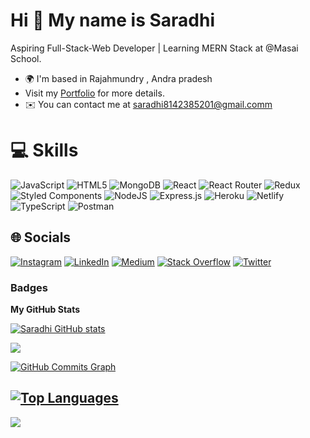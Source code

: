Hi 👋 My name is Saradhi
=============================

Aspiring Full-Stack-Web Developer | Learning MERN Stack at @Masai School.

* 🌍  I'm based in Rajahmundry , Andra pradesh
* Visit my [Portfolio](https://gautamgohil.com/) for more details.
* ✉️  You can contact me at [saradhi8142385201@gmail.comm](mailto:saradhi8142385201@gmail.comm)



# 💻 Skills
![JavaScript](https://img.shields.io/badge/javascript-%23323330.svg?style=for-the-badge&logo=javascript&logoColor=%23F7DF1E) ![HTML5](https://img.shields.io/badge/html5-%23E34F26.svg?style=for-the-badge&logo=html5&logoColor=white) ![MongoDB](https://img.shields.io/badge/MongoDB-%234ea94b.svg?style=for-the-badge&logo=mongodb&logoColor=white) ![React](https://img.shields.io/badge/react-%2320232a.svg?style=for-the-badge&logo=react&logoColor=%2361DAFB) ![React Router](https://img.shields.io/badge/React_Router-CA4245?style=for-the-badge&logo=react-router&logoColor=white) ![Redux](https://img.shields.io/badge/redux-%23593d88.svg?style=for-the-badge&logo=redux&logoColor=white) ![Styled Components](https://img.shields.io/badge/styled--components-DB7093?style=for-the-badge&logo=styled-components&logoColor=white) ![NodeJS](https://img.shields.io/badge/node.js-6DA55F?style=for-the-badge&logo=node.js&logoColor=white) ![Express.js](https://img.shields.io/badge/express.js-%23404d59.svg?style=for-the-badge&logo=express&logoColor=%2361DAFB) ![Heroku](https://img.shields.io/badge/heroku-%23430098.svg?style=for-the-badge&logo=heroku&logoColor=white) ![Netlify](https://img.shields.io/badge/netlify-%23000000.svg?style=for-the-badge&logo=netlify&logoColor=#00C7B7) ![TypeScript](https://img.shields.io/badge/typescript-%23007ACC.svg?style=for-the-badge&logo=typescript&logoColor=white) ![Postman](https://img.shields.io/badge/Postman-FF6C37?style=for-the-badge&logo=postman&logoColor=white)

## 🌐 Socials
[![Instagram](https://img.shields.io/badge/Instagram-%23E4405F.svg?logo=Instagram&logoColor=white)](https://instagram.com/guatamgohil07) [![LinkedIn](https://img.shields.io/badge/LinkedIn-%230077B5.svg?logo=linkedin&logoColor=white)](https://linkedin.com/in/gautam-gohil-266728161) [![Medium](https://img.shields.io/badge/Medium-12100E?logo=medium&logoColor=white)](https://medium.com/@gautamgohil0) [![Stack Overflow](https://img.shields.io/badge/-Stackoverflow-FE7A16?logo=stack-overflow&logoColor=white)](https://stackoverflow.com/users/19184072) [![Twitter](https://img.shields.io/badge/Twitter-%231DA1F2.svg?logo=Twitter&logoColor=white)](https://twitter.com/Gautamgohil07) 


### Badges

<b>My GitHub Stats</b>

<a href="http://www.github.com/saradhii"><img src="https://github-readme-stats.vercel.app/api?username=gautam6023&show_icons=true&hide=&count_private=true&title_color=0891b2&text_color=ffffff&icon_color=0891b2&bg_color=000000&hide_border=true&show_icons=true" alt="Saradhi GitHub stats" /></a>

<a href="http://www.github.com/saradhii"><img src="https://github-readme-streak-stats.herokuapp.com/?user=gautam6023&stroke=ffffff&background=000000&ring=0891b2&fire=0891b2&currStreakNum=ffffff&currStreakLabel=0891b2&sideNums=ffffff&sideLabels=ffffff&dates=ffffff&hide_border=true" /></a>

<a href="http://www.github.com/saradhii"><img src="https://activity-graph.herokuapp.com/graph?username=gautam6023&bg_color=000000&color=ffffff&line=0891b2&point=ffffff&area_color=000000&area=true&hide_border=true&custom_title=GitHub%20Commits%20Graph" alt="GitHub Commits Graph" /></a>

<a href="https://github.com/saradhii" align="left"><img src="https://github-readme-stats.vercel.app/api/top-langs/?username=gautam6023&langs_count=10&title_color=0891b2&text_color=ffffff&icon_color=0891b2&bg_color=000000&hide_border=true&locale=en&custom_title=Top%20%Languages" alt="Top Languages" /></a>
---
[![](https://visitcount.itsvg.in/api?id=gautam6023&icon=0&color=0)](https://visitcount.itsvg.in)
